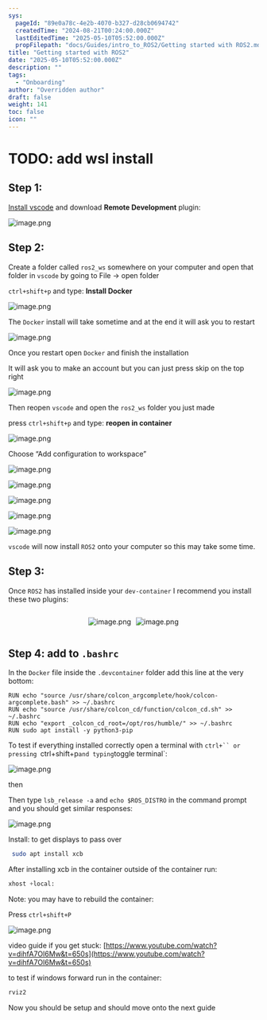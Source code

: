 ```yaml
---
sys:
  pageId: "89e0a78c-4e2b-4070-b327-d28cb0694742"
  createdTime: "2024-08-21T00:24:00.000Z"
  lastEditedTime: "2025-05-10T05:52:00.000Z"
  propFilepath: "docs/Guides/intro_to_ROS2/Getting started with ROS2.md"
title: "Getting started with ROS2"
date: "2025-05-10T05:52:00.000Z"
description: ""
tags:
  - "Onboarding"
author: "Overridden author"
draft: false
weight: 141
toc: false
icon: ""
---
```


# TODO: add wsl install

## Step 1:

[Install vscode](https://code.visualstudio.com/download) and download **Remote Development** plugin:

![image.png](https://prod-files-secure.s3.us-west-2.amazonaws.com/d518164a-d88e-44d1-a4ee-3adb3bd8bce0/efb52993-1881-4a40-b95e-6f020334f022/image.png?X-Amz-Algorithm=AWS4-HMAC-SHA256&X-Amz-Content-Sha256=UNSIGNED-PAYLOAD&X-Amz-Credential=ASIAZI2LB466UJSV7QHY%2F20250611%2Fus-west-2%2Fs3%2Faws4_request&X-Amz-Date=20250611T161055Z&X-Amz-Expires=3600&X-Amz-Security-Token=IQoJb3JpZ2luX2VjEP%2F%2F%2F%2F%2F%2F%2F%2F%2F%2F%2FwEaCXVzLXdlc3QtMiJGMEQCIDYUxdU%2BSz67DDX5jfT5Jb71nS36oNMbzsCV9vqHS1s6AiB%2F%2BhCeJ5l6K2QpQA7xFUncIIbXQKluainnRlMTKKCXlSqIBAjY%2F%2F%2F%2F%2F%2F%2F%2F%2F%2F8BEAAaDDYzNzQyMzE4MzgwNSIMuDZltlY46D%2FXMaLuKtwDIZqq5SwhtYkS4%2BD4elFJk4EQBQMHCmsoBwcSYZA47WSS1YvrxLghYOK01rWJWMg%2BbWAmxRwg6YC53GD063asVvcJmdS%2BZ9DZhQUqTXj1Ii5mBYrU8S2sb%2BtU%2FPdG5nXJh4DdKMeiqTBQQbDcDoqGLIZ3yeiYBccqdUXlFB%2BW5ogb2NnZDANRFsQoM8DJt9LGOeIZCvqMO2PZ3DHv13GqTNl7sAxIl%2F%2FCwpCHds746WozTlgla03HzCh3NAukvZEzFUkHGVOkaeFznFJM201DOm3qwBqZ4nSCVQYIvMhU44sK2%2BlyiSfwx8SCw%2BTRXF%2FNrW%2F%2FUxSSP7KnbJpM563GYYIcSre9TNcjHBi%2FRhNM%2BQE%2FA1kKtC3j6I6TJC0jUTo0SFQnDpPEt%2FIjzKcq7Au7Pf61VecjEQmIlxKSooPUvqXbd2g3eUSweXH7ahe%2FRBG0qlVRPCWT7oUfnqpBnnxmovhBXY%2BS%2F9Yh6q%2F5wlHmpWrK0XYXMCwCuE%2FZSAbxH1KUQG84pxHU2WUtXsGMntT7LYj94IDDsL90e2ywSLNQeWhD4GDe4dNZ7UyI84%2F6zaNdLHlg7vj3%2FLGlysmoRc7oCBi%2FzJxk5d4l%2B7f8sSlsseJa6tkNOFgb4dkrlzQwurqmwgY6pgF7sivcU31%2BHJs8EOlaG4boXVN3bW27m%2BzpQDKWq4rrkghVP%2FO%2BHnNA%2BQZ4tqVaFUvRliYwxHJRfugxaoma9PwgfgVsfRJtscSiCzDH2lN%2FcZsJwkTmcm%2BfXzWUsqn8LIBojUYCoeEAi77nVByz05K%2BLF9o7unv48eXLMivbbQ92Qm6cmnDmQr0nmD%2BNPMdB63iqU9seAmNk%2FF7W3l1VMUCbzanwxVw&X-Amz-Signature=b4d87d4944046c6ea52d58ea25be301c734ee83ccc8bf2b65ac135662e445c45&X-Amz-SignedHeaders=host&x-amz-checksum-mode=ENABLED&x-id=GetObject)

## Step 2:

Create a folder called `ros2_ws` somewhere on your computer and open that folder in `vscode` by going to File → open folder 

`ctrl+shift+p` and type: **Install Docker**

![image.png](https://prod-files-secure.s3.us-west-2.amazonaws.com/d518164a-d88e-44d1-a4ee-3adb3bd8bce0/2269dc0e-1cd5-47ff-bceb-c04ad9b2eab0/image.png?X-Amz-Algorithm=AWS4-HMAC-SHA256&X-Amz-Content-Sha256=UNSIGNED-PAYLOAD&X-Amz-Credential=ASIAZI2LB466UJSV7QHY%2F20250611%2Fus-west-2%2Fs3%2Faws4_request&X-Amz-Date=20250611T161055Z&X-Amz-Expires=3600&X-Amz-Security-Token=IQoJb3JpZ2luX2VjEP%2F%2F%2F%2F%2F%2F%2F%2F%2F%2F%2FwEaCXVzLXdlc3QtMiJGMEQCIDYUxdU%2BSz67DDX5jfT5Jb71nS36oNMbzsCV9vqHS1s6AiB%2F%2BhCeJ5l6K2QpQA7xFUncIIbXQKluainnRlMTKKCXlSqIBAjY%2F%2F%2F%2F%2F%2F%2F%2F%2F%2F8BEAAaDDYzNzQyMzE4MzgwNSIMuDZltlY46D%2FXMaLuKtwDIZqq5SwhtYkS4%2BD4elFJk4EQBQMHCmsoBwcSYZA47WSS1YvrxLghYOK01rWJWMg%2BbWAmxRwg6YC53GD063asVvcJmdS%2BZ9DZhQUqTXj1Ii5mBYrU8S2sb%2BtU%2FPdG5nXJh4DdKMeiqTBQQbDcDoqGLIZ3yeiYBccqdUXlFB%2BW5ogb2NnZDANRFsQoM8DJt9LGOeIZCvqMO2PZ3DHv13GqTNl7sAxIl%2F%2FCwpCHds746WozTlgla03HzCh3NAukvZEzFUkHGVOkaeFznFJM201DOm3qwBqZ4nSCVQYIvMhU44sK2%2BlyiSfwx8SCw%2BTRXF%2FNrW%2F%2FUxSSP7KnbJpM563GYYIcSre9TNcjHBi%2FRhNM%2BQE%2FA1kKtC3j6I6TJC0jUTo0SFQnDpPEt%2FIjzKcq7Au7Pf61VecjEQmIlxKSooPUvqXbd2g3eUSweXH7ahe%2FRBG0qlVRPCWT7oUfnqpBnnxmovhBXY%2BS%2F9Yh6q%2F5wlHmpWrK0XYXMCwCuE%2FZSAbxH1KUQG84pxHU2WUtXsGMntT7LYj94IDDsL90e2ywSLNQeWhD4GDe4dNZ7UyI84%2F6zaNdLHlg7vj3%2FLGlysmoRc7oCBi%2FzJxk5d4l%2B7f8sSlsseJa6tkNOFgb4dkrlzQwurqmwgY6pgF7sivcU31%2BHJs8EOlaG4boXVN3bW27m%2BzpQDKWq4rrkghVP%2FO%2BHnNA%2BQZ4tqVaFUvRliYwxHJRfugxaoma9PwgfgVsfRJtscSiCzDH2lN%2FcZsJwkTmcm%2BfXzWUsqn8LIBojUYCoeEAi77nVByz05K%2BLF9o7unv48eXLMivbbQ92Qm6cmnDmQr0nmD%2BNPMdB63iqU9seAmNk%2FF7W3l1VMUCbzanwxVw&X-Amz-Signature=044bbca6ee5b336e1268aa18adfd5a62debe5df70158b729ba198936b784fef5&X-Amz-SignedHeaders=host&x-amz-checksum-mode=ENABLED&x-id=GetObject)

The `Docker` install will take sometime and at the end it will ask you to restart

![image.png](https://prod-files-secure.s3.us-west-2.amazonaws.com/d518164a-d88e-44d1-a4ee-3adb3bd8bce0/ed233f78-be33-4b1f-b89c-9c346c0e961e/image.png?X-Amz-Algorithm=AWS4-HMAC-SHA256&X-Amz-Content-Sha256=UNSIGNED-PAYLOAD&X-Amz-Credential=ASIAZI2LB466UJSV7QHY%2F20250611%2Fus-west-2%2Fs3%2Faws4_request&X-Amz-Date=20250611T161055Z&X-Amz-Expires=3600&X-Amz-Security-Token=IQoJb3JpZ2luX2VjEP%2F%2F%2F%2F%2F%2F%2F%2F%2F%2F%2FwEaCXVzLXdlc3QtMiJGMEQCIDYUxdU%2BSz67DDX5jfT5Jb71nS36oNMbzsCV9vqHS1s6AiB%2F%2BhCeJ5l6K2QpQA7xFUncIIbXQKluainnRlMTKKCXlSqIBAjY%2F%2F%2F%2F%2F%2F%2F%2F%2F%2F8BEAAaDDYzNzQyMzE4MzgwNSIMuDZltlY46D%2FXMaLuKtwDIZqq5SwhtYkS4%2BD4elFJk4EQBQMHCmsoBwcSYZA47WSS1YvrxLghYOK01rWJWMg%2BbWAmxRwg6YC53GD063asVvcJmdS%2BZ9DZhQUqTXj1Ii5mBYrU8S2sb%2BtU%2FPdG5nXJh4DdKMeiqTBQQbDcDoqGLIZ3yeiYBccqdUXlFB%2BW5ogb2NnZDANRFsQoM8DJt9LGOeIZCvqMO2PZ3DHv13GqTNl7sAxIl%2F%2FCwpCHds746WozTlgla03HzCh3NAukvZEzFUkHGVOkaeFznFJM201DOm3qwBqZ4nSCVQYIvMhU44sK2%2BlyiSfwx8SCw%2BTRXF%2FNrW%2F%2FUxSSP7KnbJpM563GYYIcSre9TNcjHBi%2FRhNM%2BQE%2FA1kKtC3j6I6TJC0jUTo0SFQnDpPEt%2FIjzKcq7Au7Pf61VecjEQmIlxKSooPUvqXbd2g3eUSweXH7ahe%2FRBG0qlVRPCWT7oUfnqpBnnxmovhBXY%2BS%2F9Yh6q%2F5wlHmpWrK0XYXMCwCuE%2FZSAbxH1KUQG84pxHU2WUtXsGMntT7LYj94IDDsL90e2ywSLNQeWhD4GDe4dNZ7UyI84%2F6zaNdLHlg7vj3%2FLGlysmoRc7oCBi%2FzJxk5d4l%2B7f8sSlsseJa6tkNOFgb4dkrlzQwurqmwgY6pgF7sivcU31%2BHJs8EOlaG4boXVN3bW27m%2BzpQDKWq4rrkghVP%2FO%2BHnNA%2BQZ4tqVaFUvRliYwxHJRfugxaoma9PwgfgVsfRJtscSiCzDH2lN%2FcZsJwkTmcm%2BfXzWUsqn8LIBojUYCoeEAi77nVByz05K%2BLF9o7unv48eXLMivbbQ92Qm6cmnDmQr0nmD%2BNPMdB63iqU9seAmNk%2FF7W3l1VMUCbzanwxVw&X-Amz-Signature=3207d69610071e974da34b9c4c2d0519cf96fd2a47ed085dbcc33c75fe9538b0&X-Amz-SignedHeaders=host&x-amz-checksum-mode=ENABLED&x-id=GetObject)

Once you restart open `Docker` and finish the installation

It will ask you to make an account but you can just press skip on the top right

![image.png](https://prod-files-secure.s3.us-west-2.amazonaws.com/d518164a-d88e-44d1-a4ee-3adb3bd8bce0/21010ad9-1659-4fd9-9f59-9932a09b2a3d/image.png?X-Amz-Algorithm=AWS4-HMAC-SHA256&X-Amz-Content-Sha256=UNSIGNED-PAYLOAD&X-Amz-Credential=ASIAZI2LB466UJSV7QHY%2F20250611%2Fus-west-2%2Fs3%2Faws4_request&X-Amz-Date=20250611T161055Z&X-Amz-Expires=3600&X-Amz-Security-Token=IQoJb3JpZ2luX2VjEP%2F%2F%2F%2F%2F%2F%2F%2F%2F%2F%2FwEaCXVzLXdlc3QtMiJGMEQCIDYUxdU%2BSz67DDX5jfT5Jb71nS36oNMbzsCV9vqHS1s6AiB%2F%2BhCeJ5l6K2QpQA7xFUncIIbXQKluainnRlMTKKCXlSqIBAjY%2F%2F%2F%2F%2F%2F%2F%2F%2F%2F8BEAAaDDYzNzQyMzE4MzgwNSIMuDZltlY46D%2FXMaLuKtwDIZqq5SwhtYkS4%2BD4elFJk4EQBQMHCmsoBwcSYZA47WSS1YvrxLghYOK01rWJWMg%2BbWAmxRwg6YC53GD063asVvcJmdS%2BZ9DZhQUqTXj1Ii5mBYrU8S2sb%2BtU%2FPdG5nXJh4DdKMeiqTBQQbDcDoqGLIZ3yeiYBccqdUXlFB%2BW5ogb2NnZDANRFsQoM8DJt9LGOeIZCvqMO2PZ3DHv13GqTNl7sAxIl%2F%2FCwpCHds746WozTlgla03HzCh3NAukvZEzFUkHGVOkaeFznFJM201DOm3qwBqZ4nSCVQYIvMhU44sK2%2BlyiSfwx8SCw%2BTRXF%2FNrW%2F%2FUxSSP7KnbJpM563GYYIcSre9TNcjHBi%2FRhNM%2BQE%2FA1kKtC3j6I6TJC0jUTo0SFQnDpPEt%2FIjzKcq7Au7Pf61VecjEQmIlxKSooPUvqXbd2g3eUSweXH7ahe%2FRBG0qlVRPCWT7oUfnqpBnnxmovhBXY%2BS%2F9Yh6q%2F5wlHmpWrK0XYXMCwCuE%2FZSAbxH1KUQG84pxHU2WUtXsGMntT7LYj94IDDsL90e2ywSLNQeWhD4GDe4dNZ7UyI84%2F6zaNdLHlg7vj3%2FLGlysmoRc7oCBi%2FzJxk5d4l%2B7f8sSlsseJa6tkNOFgb4dkrlzQwurqmwgY6pgF7sivcU31%2BHJs8EOlaG4boXVN3bW27m%2BzpQDKWq4rrkghVP%2FO%2BHnNA%2BQZ4tqVaFUvRliYwxHJRfugxaoma9PwgfgVsfRJtscSiCzDH2lN%2FcZsJwkTmcm%2BfXzWUsqn8LIBojUYCoeEAi77nVByz05K%2BLF9o7unv48eXLMivbbQ92Qm6cmnDmQr0nmD%2BNPMdB63iqU9seAmNk%2FF7W3l1VMUCbzanwxVw&X-Amz-Signature=5a05d3f14971a80b4c11d0b404816dbaf7c680d81404a2d71b41c966f0391bc1&X-Amz-SignedHeaders=host&x-amz-checksum-mode=ENABLED&x-id=GetObject)

Then reopen `vscode` and open the `ros2_ws` folder you just made

press `ctrl+shift+p` and type: **reopen in container**

![image.png](https://prod-files-secure.s3.us-west-2.amazonaws.com/d518164a-d88e-44d1-a4ee-3adb3bd8bce0/4e93b8c2-41ad-488c-8095-c74205196118/image.png?X-Amz-Algorithm=AWS4-HMAC-SHA256&X-Amz-Content-Sha256=UNSIGNED-PAYLOAD&X-Amz-Credential=ASIAZI2LB466UJSV7QHY%2F20250611%2Fus-west-2%2Fs3%2Faws4_request&X-Amz-Date=20250611T161055Z&X-Amz-Expires=3600&X-Amz-Security-Token=IQoJb3JpZ2luX2VjEP%2F%2F%2F%2F%2F%2F%2F%2F%2F%2F%2FwEaCXVzLXdlc3QtMiJGMEQCIDYUxdU%2BSz67DDX5jfT5Jb71nS36oNMbzsCV9vqHS1s6AiB%2F%2BhCeJ5l6K2QpQA7xFUncIIbXQKluainnRlMTKKCXlSqIBAjY%2F%2F%2F%2F%2F%2F%2F%2F%2F%2F8BEAAaDDYzNzQyMzE4MzgwNSIMuDZltlY46D%2FXMaLuKtwDIZqq5SwhtYkS4%2BD4elFJk4EQBQMHCmsoBwcSYZA47WSS1YvrxLghYOK01rWJWMg%2BbWAmxRwg6YC53GD063asVvcJmdS%2BZ9DZhQUqTXj1Ii5mBYrU8S2sb%2BtU%2FPdG5nXJh4DdKMeiqTBQQbDcDoqGLIZ3yeiYBccqdUXlFB%2BW5ogb2NnZDANRFsQoM8DJt9LGOeIZCvqMO2PZ3DHv13GqTNl7sAxIl%2F%2FCwpCHds746WozTlgla03HzCh3NAukvZEzFUkHGVOkaeFznFJM201DOm3qwBqZ4nSCVQYIvMhU44sK2%2BlyiSfwx8SCw%2BTRXF%2FNrW%2F%2FUxSSP7KnbJpM563GYYIcSre9TNcjHBi%2FRhNM%2BQE%2FA1kKtC3j6I6TJC0jUTo0SFQnDpPEt%2FIjzKcq7Au7Pf61VecjEQmIlxKSooPUvqXbd2g3eUSweXH7ahe%2FRBG0qlVRPCWT7oUfnqpBnnxmovhBXY%2BS%2F9Yh6q%2F5wlHmpWrK0XYXMCwCuE%2FZSAbxH1KUQG84pxHU2WUtXsGMntT7LYj94IDDsL90e2ywSLNQeWhD4GDe4dNZ7UyI84%2F6zaNdLHlg7vj3%2FLGlysmoRc7oCBi%2FzJxk5d4l%2B7f8sSlsseJa6tkNOFgb4dkrlzQwurqmwgY6pgF7sivcU31%2BHJs8EOlaG4boXVN3bW27m%2BzpQDKWq4rrkghVP%2FO%2BHnNA%2BQZ4tqVaFUvRliYwxHJRfugxaoma9PwgfgVsfRJtscSiCzDH2lN%2FcZsJwkTmcm%2BfXzWUsqn8LIBojUYCoeEAi77nVByz05K%2BLF9o7unv48eXLMivbbQ92Qm6cmnDmQr0nmD%2BNPMdB63iqU9seAmNk%2FF7W3l1VMUCbzanwxVw&X-Amz-Signature=5619d19d44177d95fcf75448914ebb149daa47687efef19396adeaf53ba23c06&X-Amz-SignedHeaders=host&x-amz-checksum-mode=ENABLED&x-id=GetObject)

Choose “Add configuration to workspace”

![image.png](https://prod-files-secure.s3.us-west-2.amazonaws.com/d518164a-d88e-44d1-a4ee-3adb3bd8bce0/9560b282-5060-4989-ba37-97e7b2c22476/image.png?X-Amz-Algorithm=AWS4-HMAC-SHA256&X-Amz-Content-Sha256=UNSIGNED-PAYLOAD&X-Amz-Credential=ASIAZI2LB466UJSV7QHY%2F20250611%2Fus-west-2%2Fs3%2Faws4_request&X-Amz-Date=20250611T161055Z&X-Amz-Expires=3600&X-Amz-Security-Token=IQoJb3JpZ2luX2VjEP%2F%2F%2F%2F%2F%2F%2F%2F%2F%2F%2FwEaCXVzLXdlc3QtMiJGMEQCIDYUxdU%2BSz67DDX5jfT5Jb71nS36oNMbzsCV9vqHS1s6AiB%2F%2BhCeJ5l6K2QpQA7xFUncIIbXQKluainnRlMTKKCXlSqIBAjY%2F%2F%2F%2F%2F%2F%2F%2F%2F%2F8BEAAaDDYzNzQyMzE4MzgwNSIMuDZltlY46D%2FXMaLuKtwDIZqq5SwhtYkS4%2BD4elFJk4EQBQMHCmsoBwcSYZA47WSS1YvrxLghYOK01rWJWMg%2BbWAmxRwg6YC53GD063asVvcJmdS%2BZ9DZhQUqTXj1Ii5mBYrU8S2sb%2BtU%2FPdG5nXJh4DdKMeiqTBQQbDcDoqGLIZ3yeiYBccqdUXlFB%2BW5ogb2NnZDANRFsQoM8DJt9LGOeIZCvqMO2PZ3DHv13GqTNl7sAxIl%2F%2FCwpCHds746WozTlgla03HzCh3NAukvZEzFUkHGVOkaeFznFJM201DOm3qwBqZ4nSCVQYIvMhU44sK2%2BlyiSfwx8SCw%2BTRXF%2FNrW%2F%2FUxSSP7KnbJpM563GYYIcSre9TNcjHBi%2FRhNM%2BQE%2FA1kKtC3j6I6TJC0jUTo0SFQnDpPEt%2FIjzKcq7Au7Pf61VecjEQmIlxKSooPUvqXbd2g3eUSweXH7ahe%2FRBG0qlVRPCWT7oUfnqpBnnxmovhBXY%2BS%2F9Yh6q%2F5wlHmpWrK0XYXMCwCuE%2FZSAbxH1KUQG84pxHU2WUtXsGMntT7LYj94IDDsL90e2ywSLNQeWhD4GDe4dNZ7UyI84%2F6zaNdLHlg7vj3%2FLGlysmoRc7oCBi%2FzJxk5d4l%2B7f8sSlsseJa6tkNOFgb4dkrlzQwurqmwgY6pgF7sivcU31%2BHJs8EOlaG4boXVN3bW27m%2BzpQDKWq4rrkghVP%2FO%2BHnNA%2BQZ4tqVaFUvRliYwxHJRfugxaoma9PwgfgVsfRJtscSiCzDH2lN%2FcZsJwkTmcm%2BfXzWUsqn8LIBojUYCoeEAi77nVByz05K%2BLF9o7unv48eXLMivbbQ92Qm6cmnDmQr0nmD%2BNPMdB63iqU9seAmNk%2FF7W3l1VMUCbzanwxVw&X-Amz-Signature=de042e0b690936519175fa90e1d89b50123984815146f78f874274ec61a6f9e4&X-Amz-SignedHeaders=host&x-amz-checksum-mode=ENABLED&x-id=GetObject)

![image.png](https://prod-files-secure.s3.us-west-2.amazonaws.com/d518164a-d88e-44d1-a4ee-3adb3bd8bce0/2ee63f81-886b-48e8-a553-dc6e5eac99e4/image.png?X-Amz-Algorithm=AWS4-HMAC-SHA256&X-Amz-Content-Sha256=UNSIGNED-PAYLOAD&X-Amz-Credential=ASIAZI2LB466UJSV7QHY%2F20250611%2Fus-west-2%2Fs3%2Faws4_request&X-Amz-Date=20250611T161055Z&X-Amz-Expires=3600&X-Amz-Security-Token=IQoJb3JpZ2luX2VjEP%2F%2F%2F%2F%2F%2F%2F%2F%2F%2F%2FwEaCXVzLXdlc3QtMiJGMEQCIDYUxdU%2BSz67DDX5jfT5Jb71nS36oNMbzsCV9vqHS1s6AiB%2F%2BhCeJ5l6K2QpQA7xFUncIIbXQKluainnRlMTKKCXlSqIBAjY%2F%2F%2F%2F%2F%2F%2F%2F%2F%2F8BEAAaDDYzNzQyMzE4MzgwNSIMuDZltlY46D%2FXMaLuKtwDIZqq5SwhtYkS4%2BD4elFJk4EQBQMHCmsoBwcSYZA47WSS1YvrxLghYOK01rWJWMg%2BbWAmxRwg6YC53GD063asVvcJmdS%2BZ9DZhQUqTXj1Ii5mBYrU8S2sb%2BtU%2FPdG5nXJh4DdKMeiqTBQQbDcDoqGLIZ3yeiYBccqdUXlFB%2BW5ogb2NnZDANRFsQoM8DJt9LGOeIZCvqMO2PZ3DHv13GqTNl7sAxIl%2F%2FCwpCHds746WozTlgla03HzCh3NAukvZEzFUkHGVOkaeFznFJM201DOm3qwBqZ4nSCVQYIvMhU44sK2%2BlyiSfwx8SCw%2BTRXF%2FNrW%2F%2FUxSSP7KnbJpM563GYYIcSre9TNcjHBi%2FRhNM%2BQE%2FA1kKtC3j6I6TJC0jUTo0SFQnDpPEt%2FIjzKcq7Au7Pf61VecjEQmIlxKSooPUvqXbd2g3eUSweXH7ahe%2FRBG0qlVRPCWT7oUfnqpBnnxmovhBXY%2BS%2F9Yh6q%2F5wlHmpWrK0XYXMCwCuE%2FZSAbxH1KUQG84pxHU2WUtXsGMntT7LYj94IDDsL90e2ywSLNQeWhD4GDe4dNZ7UyI84%2F6zaNdLHlg7vj3%2FLGlysmoRc7oCBi%2FzJxk5d4l%2B7f8sSlsseJa6tkNOFgb4dkrlzQwurqmwgY6pgF7sivcU31%2BHJs8EOlaG4boXVN3bW27m%2BzpQDKWq4rrkghVP%2FO%2BHnNA%2BQZ4tqVaFUvRliYwxHJRfugxaoma9PwgfgVsfRJtscSiCzDH2lN%2FcZsJwkTmcm%2BfXzWUsqn8LIBojUYCoeEAi77nVByz05K%2BLF9o7unv48eXLMivbbQ92Qm6cmnDmQr0nmD%2BNPMdB63iqU9seAmNk%2FF7W3l1VMUCbzanwxVw&X-Amz-Signature=560c62f3e58a92f725c70e390a670e4988cab7c56869c4a7d82fc7948852f247&X-Amz-SignedHeaders=host&x-amz-checksum-mode=ENABLED&x-id=GetObject)

![image.png](https://prod-files-secure.s3.us-west-2.amazonaws.com/d518164a-d88e-44d1-a4ee-3adb3bd8bce0/ae1580b2-b048-407e-aed9-b584224a7a04/image.png?X-Amz-Algorithm=AWS4-HMAC-SHA256&X-Amz-Content-Sha256=UNSIGNED-PAYLOAD&X-Amz-Credential=ASIAZI2LB466UJSV7QHY%2F20250611%2Fus-west-2%2Fs3%2Faws4_request&X-Amz-Date=20250611T161055Z&X-Amz-Expires=3600&X-Amz-Security-Token=IQoJb3JpZ2luX2VjEP%2F%2F%2F%2F%2F%2F%2F%2F%2F%2F%2FwEaCXVzLXdlc3QtMiJGMEQCIDYUxdU%2BSz67DDX5jfT5Jb71nS36oNMbzsCV9vqHS1s6AiB%2F%2BhCeJ5l6K2QpQA7xFUncIIbXQKluainnRlMTKKCXlSqIBAjY%2F%2F%2F%2F%2F%2F%2F%2F%2F%2F8BEAAaDDYzNzQyMzE4MzgwNSIMuDZltlY46D%2FXMaLuKtwDIZqq5SwhtYkS4%2BD4elFJk4EQBQMHCmsoBwcSYZA47WSS1YvrxLghYOK01rWJWMg%2BbWAmxRwg6YC53GD063asVvcJmdS%2BZ9DZhQUqTXj1Ii5mBYrU8S2sb%2BtU%2FPdG5nXJh4DdKMeiqTBQQbDcDoqGLIZ3yeiYBccqdUXlFB%2BW5ogb2NnZDANRFsQoM8DJt9LGOeIZCvqMO2PZ3DHv13GqTNl7sAxIl%2F%2FCwpCHds746WozTlgla03HzCh3NAukvZEzFUkHGVOkaeFznFJM201DOm3qwBqZ4nSCVQYIvMhU44sK2%2BlyiSfwx8SCw%2BTRXF%2FNrW%2F%2FUxSSP7KnbJpM563GYYIcSre9TNcjHBi%2FRhNM%2BQE%2FA1kKtC3j6I6TJC0jUTo0SFQnDpPEt%2FIjzKcq7Au7Pf61VecjEQmIlxKSooPUvqXbd2g3eUSweXH7ahe%2FRBG0qlVRPCWT7oUfnqpBnnxmovhBXY%2BS%2F9Yh6q%2F5wlHmpWrK0XYXMCwCuE%2FZSAbxH1KUQG84pxHU2WUtXsGMntT7LYj94IDDsL90e2ywSLNQeWhD4GDe4dNZ7UyI84%2F6zaNdLHlg7vj3%2FLGlysmoRc7oCBi%2FzJxk5d4l%2B7f8sSlsseJa6tkNOFgb4dkrlzQwurqmwgY6pgF7sivcU31%2BHJs8EOlaG4boXVN3bW27m%2BzpQDKWq4rrkghVP%2FO%2BHnNA%2BQZ4tqVaFUvRliYwxHJRfugxaoma9PwgfgVsfRJtscSiCzDH2lN%2FcZsJwkTmcm%2BfXzWUsqn8LIBojUYCoeEAi77nVByz05K%2BLF9o7unv48eXLMivbbQ92Qm6cmnDmQr0nmD%2BNPMdB63iqU9seAmNk%2FF7W3l1VMUCbzanwxVw&X-Amz-Signature=3dedbbe40443c386d6ed1a0dfe17fc48e51d48a1afcc2a5f3d47477a243d4470&X-Amz-SignedHeaders=host&x-amz-checksum-mode=ENABLED&x-id=GetObject)

![image.png](https://prod-files-secure.s3.us-west-2.amazonaws.com/d518164a-d88e-44d1-a4ee-3adb3bd8bce0/53255b28-f75e-430f-b9e3-c0ac8577e42b/image.png?X-Amz-Algorithm=AWS4-HMAC-SHA256&X-Amz-Content-Sha256=UNSIGNED-PAYLOAD&X-Amz-Credential=ASIAZI2LB466UJSV7QHY%2F20250611%2Fus-west-2%2Fs3%2Faws4_request&X-Amz-Date=20250611T161055Z&X-Amz-Expires=3600&X-Amz-Security-Token=IQoJb3JpZ2luX2VjEP%2F%2F%2F%2F%2F%2F%2F%2F%2F%2F%2FwEaCXVzLXdlc3QtMiJGMEQCIDYUxdU%2BSz67DDX5jfT5Jb71nS36oNMbzsCV9vqHS1s6AiB%2F%2BhCeJ5l6K2QpQA7xFUncIIbXQKluainnRlMTKKCXlSqIBAjY%2F%2F%2F%2F%2F%2F%2F%2F%2F%2F8BEAAaDDYzNzQyMzE4MzgwNSIMuDZltlY46D%2FXMaLuKtwDIZqq5SwhtYkS4%2BD4elFJk4EQBQMHCmsoBwcSYZA47WSS1YvrxLghYOK01rWJWMg%2BbWAmxRwg6YC53GD063asVvcJmdS%2BZ9DZhQUqTXj1Ii5mBYrU8S2sb%2BtU%2FPdG5nXJh4DdKMeiqTBQQbDcDoqGLIZ3yeiYBccqdUXlFB%2BW5ogb2NnZDANRFsQoM8DJt9LGOeIZCvqMO2PZ3DHv13GqTNl7sAxIl%2F%2FCwpCHds746WozTlgla03HzCh3NAukvZEzFUkHGVOkaeFznFJM201DOm3qwBqZ4nSCVQYIvMhU44sK2%2BlyiSfwx8SCw%2BTRXF%2FNrW%2F%2FUxSSP7KnbJpM563GYYIcSre9TNcjHBi%2FRhNM%2BQE%2FA1kKtC3j6I6TJC0jUTo0SFQnDpPEt%2FIjzKcq7Au7Pf61VecjEQmIlxKSooPUvqXbd2g3eUSweXH7ahe%2FRBG0qlVRPCWT7oUfnqpBnnxmovhBXY%2BS%2F9Yh6q%2F5wlHmpWrK0XYXMCwCuE%2FZSAbxH1KUQG84pxHU2WUtXsGMntT7LYj94IDDsL90e2ywSLNQeWhD4GDe4dNZ7UyI84%2F6zaNdLHlg7vj3%2FLGlysmoRc7oCBi%2FzJxk5d4l%2B7f8sSlsseJa6tkNOFgb4dkrlzQwurqmwgY6pgF7sivcU31%2BHJs8EOlaG4boXVN3bW27m%2BzpQDKWq4rrkghVP%2FO%2BHnNA%2BQZ4tqVaFUvRliYwxHJRfugxaoma9PwgfgVsfRJtscSiCzDH2lN%2FcZsJwkTmcm%2BfXzWUsqn8LIBojUYCoeEAi77nVByz05K%2BLF9o7unv48eXLMivbbQ92Qm6cmnDmQr0nmD%2BNPMdB63iqU9seAmNk%2FF7W3l1VMUCbzanwxVw&X-Amz-Signature=81b3ea6a033286d71892ba563b54b260f36fac9b4740b77b807d847fb615bd7c&X-Amz-SignedHeaders=host&x-amz-checksum-mode=ENABLED&x-id=GetObject)

![image.png](https://prod-files-secure.s3.us-west-2.amazonaws.com/d518164a-d88e-44d1-a4ee-3adb3bd8bce0/7c562767-5af9-4ffb-97d1-327bcdf4ee00/image.png?X-Amz-Algorithm=AWS4-HMAC-SHA256&X-Amz-Content-Sha256=UNSIGNED-PAYLOAD&X-Amz-Credential=ASIAZI2LB466UJSV7QHY%2F20250611%2Fus-west-2%2Fs3%2Faws4_request&X-Amz-Date=20250611T161055Z&X-Amz-Expires=3600&X-Amz-Security-Token=IQoJb3JpZ2luX2VjEP%2F%2F%2F%2F%2F%2F%2F%2F%2F%2F%2FwEaCXVzLXdlc3QtMiJGMEQCIDYUxdU%2BSz67DDX5jfT5Jb71nS36oNMbzsCV9vqHS1s6AiB%2F%2BhCeJ5l6K2QpQA7xFUncIIbXQKluainnRlMTKKCXlSqIBAjY%2F%2F%2F%2F%2F%2F%2F%2F%2F%2F8BEAAaDDYzNzQyMzE4MzgwNSIMuDZltlY46D%2FXMaLuKtwDIZqq5SwhtYkS4%2BD4elFJk4EQBQMHCmsoBwcSYZA47WSS1YvrxLghYOK01rWJWMg%2BbWAmxRwg6YC53GD063asVvcJmdS%2BZ9DZhQUqTXj1Ii5mBYrU8S2sb%2BtU%2FPdG5nXJh4DdKMeiqTBQQbDcDoqGLIZ3yeiYBccqdUXlFB%2BW5ogb2NnZDANRFsQoM8DJt9LGOeIZCvqMO2PZ3DHv13GqTNl7sAxIl%2F%2FCwpCHds746WozTlgla03HzCh3NAukvZEzFUkHGVOkaeFznFJM201DOm3qwBqZ4nSCVQYIvMhU44sK2%2BlyiSfwx8SCw%2BTRXF%2FNrW%2F%2FUxSSP7KnbJpM563GYYIcSre9TNcjHBi%2FRhNM%2BQE%2FA1kKtC3j6I6TJC0jUTo0SFQnDpPEt%2FIjzKcq7Au7Pf61VecjEQmIlxKSooPUvqXbd2g3eUSweXH7ahe%2FRBG0qlVRPCWT7oUfnqpBnnxmovhBXY%2BS%2F9Yh6q%2F5wlHmpWrK0XYXMCwCuE%2FZSAbxH1KUQG84pxHU2WUtXsGMntT7LYj94IDDsL90e2ywSLNQeWhD4GDe4dNZ7UyI84%2F6zaNdLHlg7vj3%2FLGlysmoRc7oCBi%2FzJxk5d4l%2B7f8sSlsseJa6tkNOFgb4dkrlzQwurqmwgY6pgF7sivcU31%2BHJs8EOlaG4boXVN3bW27m%2BzpQDKWq4rrkghVP%2FO%2BHnNA%2BQZ4tqVaFUvRliYwxHJRfugxaoma9PwgfgVsfRJtscSiCzDH2lN%2FcZsJwkTmcm%2BfXzWUsqn8LIBojUYCoeEAi77nVByz05K%2BLF9o7unv48eXLMivbbQ92Qm6cmnDmQr0nmD%2BNPMdB63iqU9seAmNk%2FF7W3l1VMUCbzanwxVw&X-Amz-Signature=d2a1f7b01a66624e76516e74ab36e8c4602796d615b06373a0d82913816a8efd&X-Amz-SignedHeaders=host&x-amz-checksum-mode=ENABLED&x-id=GetObject)

`vscode` will now install `ROS2` onto your computer so this may take some time.

## Step 3:

Once `ROS2` has installed inside your `dev-container` I recommend you install these two plugins:

<div style="display: flex;flex-direction: row; column-gap:10px; max-width: 630px;justify-content: center;">
<div>

![image.png](https://prod-files-secure.s3.us-west-2.amazonaws.com/d518164a-d88e-44d1-a4ee-3adb3bd8bce0/3fc3d550-5a54-4ba1-ba6b-faa01cdb7369/image.png?X-Amz-Algorithm=AWS4-HMAC-SHA256&X-Amz-Content-Sha256=UNSIGNED-PAYLOAD&X-Amz-Credential=ASIAZI2LB4666YIUFRBC%2F20250611%2Fus-west-2%2Fs3%2Faws4_request&X-Amz-Date=20250611T161059Z&X-Amz-Expires=3600&X-Amz-Security-Token=IQoJb3JpZ2luX2VjEP%2F%2F%2F%2F%2F%2F%2F%2F%2F%2F%2FwEaCXVzLXdlc3QtMiJHMEUCIQCrGErD6ynfjbbabJi2VIIKQmEFJpRhTo27cmGnm4G1hQIgMnvb5nMoTcEztTswFeS0KDZi1O6%2BHx9Xrcjx0koOVSwqiAQI2P%2F%2F%2F%2F%2F%2F%2F%2F%2F%2FARAAGgw2Mzc0MjMxODM4MDUiDLn9z049jHw9QyszYircA8NdB9AFfjBrNzgIG975Zrk8%2BGejoSIOp8E1u3rohMrcqQF2BGpJ7zimzADXSfkRZAQRnPxGp7GfTK0mKGS98q933rkkPIPLm93PA%2FyyILWMqKd%2BV76NrzZSn4ad3RImT%2BfWyjrCHnQWdKZqkh%2BvhT6eRS8bibTK2q0JbLV7Q7fu%2FIvhedt5IFuyG3OIn4eBnBenhD1wD7nQHQw5BbTvr0GxOUcvI4TZw6S6076a0vtqc0J8gkRw%2BWIgbPoiMF2LkUWd2OkmkEDWg9t7EC%2BGix6yfYNd9Fdm79HTdHnkE9ZvXdKCRLDSr9Wip4hkzvtWTd9GmA8PPlModZcSXmIKNHhESp%2BPklhd04Zy1ikKeCuZFgmjZbkjznbcI0zZug0%2FzlvlKU78QUmC%2FDR%2FBZIDlVsdYq8x4%2FfJt2w1T8xYrirXr0Q%2BrxLH5xugTI5oi1j9exzkSwbyD8xEmWAp7Z5OTOVvmtCf6zhc0XPqvjkMlqTdA5Hm3Zmd04NSO%2FYOSY3yz2eINXPSva3Glcyj3uqjLiDvkHEVqX%2FbHiCVSEJY4TjSAc60QD4g%2F91%2Bs1IJ1QowApCb4fQMx0y6F9JhIi9beGMeYmxgG2pe29O1CDs6OItXCDE7YzCs69Vkq7qHMMm6psIGOqUBgeRVd9yREu61iqVq4hoDFdb%2BbMqCsuHTIGc6LUGZkzhdWg723yREUEZ2fWtNBZuCfdpziBrtRqIqMja6gFLwbNK4zQZJNx7fqBQxnO4onB726ibQfQ4g%2F%2FjhzDjgZtQr1GFjr2rF8f81abO1sd%2B4aQKcrujQ8mQqRwtI8%2Bg8bfnI%2B%2BhGi5%2Bv9pflQXvLxzyIwq9vfDeALyalx7RHEUVWp4e%2BG5Ws&X-Amz-Signature=4ebb663eb7a69cc862714ff4d1843efb4ad153942ccbb1a0a3d5e633dce66baa&X-Amz-SignedHeaders=host&x-amz-checksum-mode=ENABLED&x-id=GetObject)

</div>
<div>

![image.png](https://prod-files-secure.s3.us-west-2.amazonaws.com/d518164a-d88e-44d1-a4ee-3adb3bd8bce0/d994cc66-13c2-4093-a5a3-f84cf4601a82/image.png?X-Amz-Algorithm=AWS4-HMAC-SHA256&X-Amz-Content-Sha256=UNSIGNED-PAYLOAD&X-Amz-Credential=ASIAZI2LB466TSEXLBVV%2F20250611%2Fus-west-2%2Fs3%2Faws4_request&X-Amz-Date=20250611T161100Z&X-Amz-Expires=3600&X-Amz-Security-Token=IQoJb3JpZ2luX2VjEP%2F%2F%2F%2F%2F%2F%2F%2F%2F%2F%2FwEaCXVzLXdlc3QtMiJIMEYCIQDxmuIiSZddTqQ4SScOgSO2w8agcLpnyjRKRbxSVias4wIhAJ8Om44S45PxLs9dUsxdNswXuTlixRyK8uQ%2Fe8aTqJe%2BKogECNj%2F%2F%2F%2F%2F%2F%2F%2F%2F%2FwEQABoMNjM3NDIzMTgzODA1Igy%2FH9a2ekMnTMF1ugUq3APOr%2BZtlpr7xM%2BfLIEi1KC2Fl6Gc7Flu35om0HPnQpfRE5Ma418qBZxPL2nUOFPuslndpkKmajAJze2Jg1MnzQlx5ew25M%2Bz5AYYJSmlpAyUrABBqGo6VT%2Bi9XK%2Fui5xTdqy4FygvNq8DLcWaqxHIOdqGMAddVM4C1isX%2B6c9hHYkscS2DCZS9QZJuk7Kk2CA0V7on8OLGL8N1QzjbAE180vUrZKRktg2VNPqRoBd5Zbdvi3QjTLpXkJ%2B1qEsOCowyqHUhbl3znfANQSLgM4Vx82CuVa0nwDyTJpFwhUd%2B3YkxflAApKRPcjFvqRfyN4uBU1DzE%2FaD9TiwVg1RrwxU3umrD%2F1oExtVtF179iQNdHjOiiWs61reBLDBSVRtnh7jjqpMMKz0caJPk1NxAvmyWGU2yAOnO4zV3YtavFuOjDCTvR3lIvsgohL0Y3bBVERZyoETd3nzeZnfuobsJofb0z%2Fqec7yPGBgHPDg1OwrKRl1t5HgcBu7HQLaUGJtU5e%2B6LuGLDCU1V%2BGYkXHKz7eFVOoXzTNQ0VNe9qWAJQZbtHpXdv5py6oHpqZ8Io6KtfgNKGJlqvBybUTpGG7MPPyxpPdiCSSdWxMSPVeGrxW22wfMRm%2BZkTGKGhvTgTDHuqbCBjqkASgMEGqM5Gi370A8ELSbhERHc0p1e3mhR9aZ6YVnGyhCO%2FLHSVXX%2FefZiHKZ1K0LeIxTti%2F%2Fbi%2BS2%2BIrnvGLBzZFm5wjJNVsLyN3XjQWCSnNUtB%2Fwmwfdf3UOwTC%2BOxGFqwmcPTpYsNvZV0TxCXpBMs8h16iEe4TDVLiEbPu05mSb4csS4FC%2FF5K3FVOUedeo2Zt47972x6%2B2FT6JXddJf7i7xxY&X-Amz-Signature=ea08b98b7655a68fd06a496419e1e39f7894c74307c92ea112c0eeda9cef4098&X-Amz-SignedHeaders=host&x-amz-checksum-mode=ENABLED&x-id=GetObject)

</div>
</div>

## Step 4: add to `.bashrc`

In the `Docker` file inside the `.devcontainer` folder add this line at the very bottom: 

```docker
RUN echo "source /usr/share/colcon_argcomplete/hook/colcon-argcomplete.bash" >> ~/.bashrc
RUN echo "source /usr/share/colcon_cd/function/colcon_cd.sh" >> ~/.bashrc
RUN echo "export _colcon_cd_root=/opt/ros/humble/" >> ~/.bashrc
RUN sudo apt install -y python3-pip 
```

To test if everything installed correctly open a terminal with `ctrl+`` or pressing `ctrl+shift+p` and typing `toggle terminal`:

![image.png](https://prod-files-secure.s3.us-west-2.amazonaws.com/d518164a-d88e-44d1-a4ee-3adb3bd8bce0/6a4943d8-b04e-4c02-9a58-775f3384d1a5/image.png?X-Amz-Algorithm=AWS4-HMAC-SHA256&X-Amz-Content-Sha256=UNSIGNED-PAYLOAD&X-Amz-Credential=ASIAZI2LB466UJSV7QHY%2F20250611%2Fus-west-2%2Fs3%2Faws4_request&X-Amz-Date=20250611T161055Z&X-Amz-Expires=3600&X-Amz-Security-Token=IQoJb3JpZ2luX2VjEP%2F%2F%2F%2F%2F%2F%2F%2F%2F%2F%2FwEaCXVzLXdlc3QtMiJGMEQCIDYUxdU%2BSz67DDX5jfT5Jb71nS36oNMbzsCV9vqHS1s6AiB%2F%2BhCeJ5l6K2QpQA7xFUncIIbXQKluainnRlMTKKCXlSqIBAjY%2F%2F%2F%2F%2F%2F%2F%2F%2F%2F8BEAAaDDYzNzQyMzE4MzgwNSIMuDZltlY46D%2FXMaLuKtwDIZqq5SwhtYkS4%2BD4elFJk4EQBQMHCmsoBwcSYZA47WSS1YvrxLghYOK01rWJWMg%2BbWAmxRwg6YC53GD063asVvcJmdS%2BZ9DZhQUqTXj1Ii5mBYrU8S2sb%2BtU%2FPdG5nXJh4DdKMeiqTBQQbDcDoqGLIZ3yeiYBccqdUXlFB%2BW5ogb2NnZDANRFsQoM8DJt9LGOeIZCvqMO2PZ3DHv13GqTNl7sAxIl%2F%2FCwpCHds746WozTlgla03HzCh3NAukvZEzFUkHGVOkaeFznFJM201DOm3qwBqZ4nSCVQYIvMhU44sK2%2BlyiSfwx8SCw%2BTRXF%2FNrW%2F%2FUxSSP7KnbJpM563GYYIcSre9TNcjHBi%2FRhNM%2BQE%2FA1kKtC3j6I6TJC0jUTo0SFQnDpPEt%2FIjzKcq7Au7Pf61VecjEQmIlxKSooPUvqXbd2g3eUSweXH7ahe%2FRBG0qlVRPCWT7oUfnqpBnnxmovhBXY%2BS%2F9Yh6q%2F5wlHmpWrK0XYXMCwCuE%2FZSAbxH1KUQG84pxHU2WUtXsGMntT7LYj94IDDsL90e2ywSLNQeWhD4GDe4dNZ7UyI84%2F6zaNdLHlg7vj3%2FLGlysmoRc7oCBi%2FzJxk5d4l%2B7f8sSlsseJa6tkNOFgb4dkrlzQwurqmwgY6pgF7sivcU31%2BHJs8EOlaG4boXVN3bW27m%2BzpQDKWq4rrkghVP%2FO%2BHnNA%2BQZ4tqVaFUvRliYwxHJRfugxaoma9PwgfgVsfRJtscSiCzDH2lN%2FcZsJwkTmcm%2BfXzWUsqn8LIBojUYCoeEAi77nVByz05K%2BLF9o7unv48eXLMivbbQ92Qm6cmnDmQr0nmD%2BNPMdB63iqU9seAmNk%2FF7W3l1VMUCbzanwxVw&X-Amz-Signature=2e6fb6589cee00dbc4c0283b74c6ecee3741b08e170d174c19ed22e37d76599f&X-Amz-SignedHeaders=host&x-amz-checksum-mode=ENABLED&x-id=GetObject)

then 

Then type `lsb_release -a` and `echo $ROS_DISTRO` in the command prompt and you should get similar responses:

![image.png](https://prod-files-secure.s3.us-west-2.amazonaws.com/d518164a-d88e-44d1-a4ee-3adb3bd8bce0/3e635dec-a805-4e85-8b9e-d000e5b71a4e/image.png?X-Amz-Algorithm=AWS4-HMAC-SHA256&X-Amz-Content-Sha256=UNSIGNED-PAYLOAD&X-Amz-Credential=ASIAZI2LB466UJSV7QHY%2F20250611%2Fus-west-2%2Fs3%2Faws4_request&X-Amz-Date=20250611T161055Z&X-Amz-Expires=3600&X-Amz-Security-Token=IQoJb3JpZ2luX2VjEP%2F%2F%2F%2F%2F%2F%2F%2F%2F%2F%2FwEaCXVzLXdlc3QtMiJGMEQCIDYUxdU%2BSz67DDX5jfT5Jb71nS36oNMbzsCV9vqHS1s6AiB%2F%2BhCeJ5l6K2QpQA7xFUncIIbXQKluainnRlMTKKCXlSqIBAjY%2F%2F%2F%2F%2F%2F%2F%2F%2F%2F8BEAAaDDYzNzQyMzE4MzgwNSIMuDZltlY46D%2FXMaLuKtwDIZqq5SwhtYkS4%2BD4elFJk4EQBQMHCmsoBwcSYZA47WSS1YvrxLghYOK01rWJWMg%2BbWAmxRwg6YC53GD063asVvcJmdS%2BZ9DZhQUqTXj1Ii5mBYrU8S2sb%2BtU%2FPdG5nXJh4DdKMeiqTBQQbDcDoqGLIZ3yeiYBccqdUXlFB%2BW5ogb2NnZDANRFsQoM8DJt9LGOeIZCvqMO2PZ3DHv13GqTNl7sAxIl%2F%2FCwpCHds746WozTlgla03HzCh3NAukvZEzFUkHGVOkaeFznFJM201DOm3qwBqZ4nSCVQYIvMhU44sK2%2BlyiSfwx8SCw%2BTRXF%2FNrW%2F%2FUxSSP7KnbJpM563GYYIcSre9TNcjHBi%2FRhNM%2BQE%2FA1kKtC3j6I6TJC0jUTo0SFQnDpPEt%2FIjzKcq7Au7Pf61VecjEQmIlxKSooPUvqXbd2g3eUSweXH7ahe%2FRBG0qlVRPCWT7oUfnqpBnnxmovhBXY%2BS%2F9Yh6q%2F5wlHmpWrK0XYXMCwCuE%2FZSAbxH1KUQG84pxHU2WUtXsGMntT7LYj94IDDsL90e2ywSLNQeWhD4GDe4dNZ7UyI84%2F6zaNdLHlg7vj3%2FLGlysmoRc7oCBi%2FzJxk5d4l%2B7f8sSlsseJa6tkNOFgb4dkrlzQwurqmwgY6pgF7sivcU31%2BHJs8EOlaG4boXVN3bW27m%2BzpQDKWq4rrkghVP%2FO%2BHnNA%2BQZ4tqVaFUvRliYwxHJRfugxaoma9PwgfgVsfRJtscSiCzDH2lN%2FcZsJwkTmcm%2BfXzWUsqn8LIBojUYCoeEAi77nVByz05K%2BLF9o7unv48eXLMivbbQ92Qm6cmnDmQr0nmD%2BNPMdB63iqU9seAmNk%2FF7W3l1VMUCbzanwxVw&X-Amz-Signature=08a4deef223de7ed2123eab170dc1f325aeb0930a6d9f00fb0a9444ce1df979c&X-Amz-SignedHeaders=host&x-amz-checksum-mode=ENABLED&x-id=GetObject)

Install:  to get displays to pass over

```bash
 sudo apt install xcb
```

After installing xcb in the container outside of the container run:

```python
xhost +local:
```

Note: you may have to rebuild the container:

Press `ctrl+shift+P`

![image.png](https://prod-files-secure.s3.us-west-2.amazonaws.com/d518164a-d88e-44d1-a4ee-3adb3bd8bce0/6c2be660-2618-4c38-9c26-53554f7a0b7b/image.png?X-Amz-Algorithm=AWS4-HMAC-SHA256&X-Amz-Content-Sha256=UNSIGNED-PAYLOAD&X-Amz-Credential=ASIAZI2LB466UJSV7QHY%2F20250611%2Fus-west-2%2Fs3%2Faws4_request&X-Amz-Date=20250611T161055Z&X-Amz-Expires=3600&X-Amz-Security-Token=IQoJb3JpZ2luX2VjEP%2F%2F%2F%2F%2F%2F%2F%2F%2F%2F%2FwEaCXVzLXdlc3QtMiJGMEQCIDYUxdU%2BSz67DDX5jfT5Jb71nS36oNMbzsCV9vqHS1s6AiB%2F%2BhCeJ5l6K2QpQA7xFUncIIbXQKluainnRlMTKKCXlSqIBAjY%2F%2F%2F%2F%2F%2F%2F%2F%2F%2F8BEAAaDDYzNzQyMzE4MzgwNSIMuDZltlY46D%2FXMaLuKtwDIZqq5SwhtYkS4%2BD4elFJk4EQBQMHCmsoBwcSYZA47WSS1YvrxLghYOK01rWJWMg%2BbWAmxRwg6YC53GD063asVvcJmdS%2BZ9DZhQUqTXj1Ii5mBYrU8S2sb%2BtU%2FPdG5nXJh4DdKMeiqTBQQbDcDoqGLIZ3yeiYBccqdUXlFB%2BW5ogb2NnZDANRFsQoM8DJt9LGOeIZCvqMO2PZ3DHv13GqTNl7sAxIl%2F%2FCwpCHds746WozTlgla03HzCh3NAukvZEzFUkHGVOkaeFznFJM201DOm3qwBqZ4nSCVQYIvMhU44sK2%2BlyiSfwx8SCw%2BTRXF%2FNrW%2F%2FUxSSP7KnbJpM563GYYIcSre9TNcjHBi%2FRhNM%2BQE%2FA1kKtC3j6I6TJC0jUTo0SFQnDpPEt%2FIjzKcq7Au7Pf61VecjEQmIlxKSooPUvqXbd2g3eUSweXH7ahe%2FRBG0qlVRPCWT7oUfnqpBnnxmovhBXY%2BS%2F9Yh6q%2F5wlHmpWrK0XYXMCwCuE%2FZSAbxH1KUQG84pxHU2WUtXsGMntT7LYj94IDDsL90e2ywSLNQeWhD4GDe4dNZ7UyI84%2F6zaNdLHlg7vj3%2FLGlysmoRc7oCBi%2FzJxk5d4l%2B7f8sSlsseJa6tkNOFgb4dkrlzQwurqmwgY6pgF7sivcU31%2BHJs8EOlaG4boXVN3bW27m%2BzpQDKWq4rrkghVP%2FO%2BHnNA%2BQZ4tqVaFUvRliYwxHJRfugxaoma9PwgfgVsfRJtscSiCzDH2lN%2FcZsJwkTmcm%2BfXzWUsqn8LIBojUYCoeEAi77nVByz05K%2BLF9o7unv48eXLMivbbQ92Qm6cmnDmQr0nmD%2BNPMdB63iqU9seAmNk%2FF7W3l1VMUCbzanwxVw&X-Amz-Signature=b38536c2fec8338d3cccafa6a72bace92add1727f9a8ffbbaf99f24d2b4e7e1e&X-Amz-SignedHeaders=host&x-amz-checksum-mode=ENABLED&x-id=GetObject)

video guide if you get stuck: [https://www.youtube.com/watch?v=dihfA7Ol6Mw&t=650s](https://www.youtube.com/watch?v=dihfA7Ol6Mw&t=650s)

to test if windows forward run in the container:

```bash
rviz2
```

Now you should be setup and should move onto the next guide 
